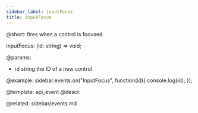 ```yaml
---
sidebar_label: inputFocus
title: inputFocus
---          
```


@short: fires when a control is focused

inputFocus: (id: string) => void;

@params:
- id		string			the ID of a new control


@example:
sidebar.events.on("InputFocus", function(id){
    console.log(id);
});


@template: api_event
@descr:


@related: sidebar/events.md
